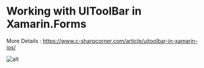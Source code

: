 # Working with UIToolBar in Xamarin.Forms

More Details : https://www.c-sharpcorner.com/article/uitoolbar-in-xamarin-ios/

![alt](https://www.c-sharpcorner.com/article/uitoolbar-in-xamarin-ios/Images/image001.png)
